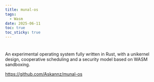 ```yaml
---
title: munal-os
tags:
  - Wasm
date: 2025-06-11
toc: true
toc_sticky: true
---
```


# 
An experimental operating system fully written in Rust, with a unikernel design, cooperative scheduling and a security model based on WASM sandboxing.

https://github.com/Askannz/munal-os